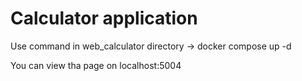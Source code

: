 # Calculator application
Use command in web_calculator directory -> docker compose up -d

You can view tha page on localhost:5004

